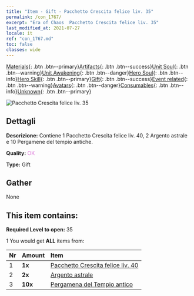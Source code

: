```yaml
---
title: "Item - Gift - Pacchetto Crescita felice liv. 35"
permalink: /con_1767/
excerpt: "Era of Chaos  Pacchetto Crescita felice liv. 35"
last_modified_at: 2021-07-27
locale: it
ref: "con_1767.md"
toc: false
classes: wide
---
```

 [Materials](/ItemsIT/){: .btn .btn--primary}[Artifacts](/ItemsIT/Artifacts/){: .btn .btn--success}[Unit Soul](/ItemsIT/UnitSoul/){: .btn .btn--warning}[Unit Awakening](/ItemsIT/UnitAwakening/){: .btn .btn--danger}[Hero Soul](/ItemsIT/HeroSoul/){: .btn .btn--info}[Hero Skill](/ItemsIT/HeroSkill/){: .btn .btn--primary}[Gift](/ItemsIT/Gift/){: .btn .btn--success}[Event related](/ItemsIT/Events/){: .btn .btn--warning}[Avatars](/ItemsIT/Avatars/){: .btn .btn--danger}[Consumables](/ItemsIT/Consumables/){: .btn .btn--info}[Unknown](/ItemsIT/Unknown/){: .btn .btn--primary}

 ![Pacchetto Crescita felice liv. 35](/images/t/i_907219.png)

## Dettagli
 **Descrizione:** Contiene 1 Pacchetto Crescita felice liv. 40, 2 Argento astrale e 10 Pergamene del tempio antiche.

 **Quality:** <span style="color: #DA70D6">OK</span>

 **Type:** Gift

## Gather

  None

## This item contains:

 **Required Level to open:** 35

 1 You would get **ALL** items  from:

  | Nr | Amount |     Item    |
  |:---|:-------|:------------|
  | 1 |  **1x** | [Pacchetto Crescita felice liv. 40](/ItemsIT/con_1768/) |  | 
  | 2 |  **2x** | [Argento astrale](/ItemsIT/con_969/) |  | 
  | 3 |  **10x** | [Pergamena del Tempio antico](/ItemsIT/con_697/) |  | 
